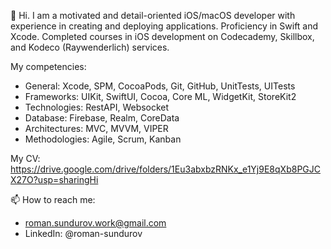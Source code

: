 👋 Hi. I am a motivated and detail-oriented iOS/macOS developer with experience in creating and deploying applications. Proficiency in Swift and Xcode. Completed courses in iOS development on Codecademy, Skillbox, and Kodeco (Raywenderlich) services.

My competencies:
- General: Xcode, SPM, CocoaPods, Git, GitHub, UnitTests, UITests
- Frameworks: UIKit, SwiftUI, Cocoa, Core ML, WidgetKit, StoreKit2
- Technologies: RestAPI, Websocket
- Database: Firebase, Realm, CoreData
- Architectures: MVC, MVVM, VIPER
- Methodologies: Agile, Scrum, Kanban

My CV: https://drive.google.com/drive/folders/1Eu3abxbzRNKx_e1Yj9E8qXb8PGJCX27O?usp=sharingHi

📫 How to reach me:
- roman.sundurov.work@gmail.com
- LinkedIn: @roman-sundurov

<!---
RomanS001/RomanS001 is a ✨ special ✨ repository because its `README.md` (this file) appears on your GitHub profile.
You can click the Preview link to take a look at your changes.
--->
